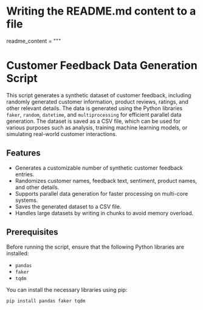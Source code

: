 # Writing the README.md content to a file

readme_content = """
# Customer Feedback Data Generation Script

This script generates a synthetic dataset of customer feedback, including randomly generated customer information, product reviews, ratings, and other relevant details. The data is generated using the Python libraries `faker`, `random`, `datetime`, and `multiprocessing` for efficient parallel data generation. The dataset is saved as a CSV file, which can be used for various purposes such as analysis, training machine learning models, or simulating real-world customer interactions.

## Features

- Generates a customizable number of synthetic customer feedback entries.
- Randomizes customer names, feedback text, sentiment, product names, and other details.
- Supports parallel data generation for faster processing on multi-core systems.
- Saves the generated dataset to a CSV file.
- Handles large datasets by writing in chunks to avoid memory overload.

## Prerequisites

Before running the script, ensure that the following Python libraries are installed:

- `pandas`
- `faker`
- `tqdm`

You can install the necessary libraries using pip:

```bash
pip install pandas faker tqdm
